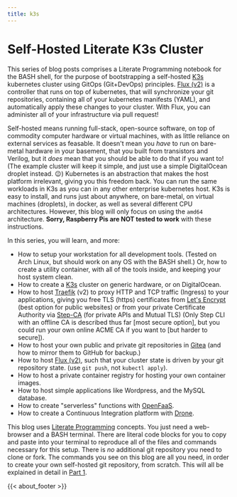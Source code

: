 ```yaml
---
title: k3s
---
```


# Self-Hosted Literate K3s Cluster

This series of blog posts comprises a Literate Programming notebook for the BASH
shell, for the purpose of bootstrapping a self-hosted [K3s](https://www.k3s.io)
kubernetes cluster using GitOps (Git+DevOps) principles. [Flux
(v2)](https://fluxcd.io/) is a controller that runs on top of kubernetes, that
will synchronize your git repositories, containing all of your kubernetes
manifests (YAML), and automatically apply these changes to your cluster. With
Flux, you can administer all of your infrastructure via pull request!

Self-hosted means running full-stack, open-source software, on top of commodity
computer hardware or virtual machines, with as little reliance on external
services as feasable. It doesn't mean you *have* to run on bare-metal hardware
in your basement, that you built from transistors and Verilog, but it *does*
mean that you should be able to do that if you want to! (The example cluster
will keep it simple, and just use a simple DigitalOcean droplet instead. 😉)
Kubernetes is an abstraction that makes the host platform irrelevant, giving you
this freedom back. You can run the same workloads in K3s as you can in any other
enterprise kubernetes host. K3s is easy to install, and runs just about
anywhere, on bare-metal, on virtual machines (droplets), in docker, as well as
several different CPU architectures. However, this blog will only focus on using
the `amd64` architecture. **Sorry, Raspberry Pis are NOT tested to work** with
these instructions.

In this series, you will learn, and more:
 * How to setup your workstation for all development tools. (Tested on Arch
   Linux, but should work on any OS with the BASH shell.) Or, how to create a
   utility container, with all of the tools inside, and keeping your host system
   clean.
 * How to create a [K3s](https://www.k3s.io/) cluster on generic hardware, or on
   DigitalOcean.
 * How to host [Traefik](https://traefik.io/) (v2) to proxy HTTP and TCP traffic
   (Ingress) to your applications, giving you free TLS (https) certificates from
   [Let's Encrypt](https://letsencrypt.org/) (best option for public websites)
   or from your private Certificate Authority via
   [Step-CA](https://smallstep.com/docs/step-ca) (for private APIs and Mutual
   TLS) (Only Step CLI with an offline CA is described thus far [most secure
   option], but you could run your own online ACME CA if you want to [but harder
   to secure]).
 * How to host your own public and private git repositories in
[Gitea](https://gitea.io/) (and how to mirror them to GitHub for backup.)
 * How to host [Flux (v2)](https://fluxcd.io/), such that your cluster state is
   driven by your git repository state. (use `git push`, not `kubectl apply`).
 * How to host a private container registry for hosting your own container
   images.
 * How to host simple applications like Wordpress, and the MySQL database.
 * How to create "serverless" functions with
   [OpenFaaS](https://www.openfaas.com/).
 * How to create a Continuous Integration platform with
   [Drone](https://www.drone.io/).
 
This blog uses [Literate
Programming](https://en.wikipedia.org/wiki/Literate_programming) concepts. You
just need a web-browser and a BASH terminal. There are literal code blocks for
you to copy and paste into your terminal to reproduce all of the files and
commands necessary for this setup. There is *no* additional git repository you
need to clone or fork. The commands you see on this blog are all you need, in
order to create your own self-hosted git repository, from scratch. This will all
be explained in detail in [Part 1](/blog/k3s/k3s-01-setup/).

{{< about_footer >}}
